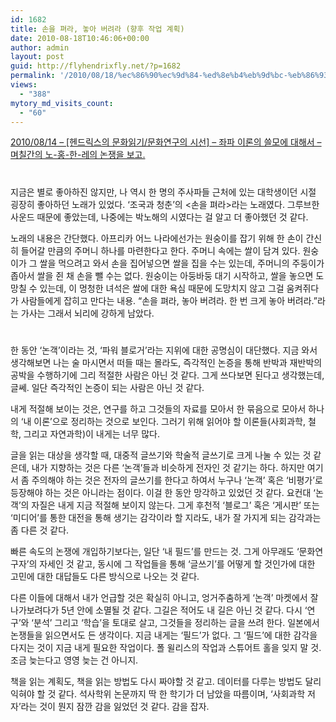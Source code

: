 ```yaml
---
id: 1682
title: 손을 펴라, 놓아 버려라 (향후 작업 계획)
date: 2010-08-18T10:46:06+00:00
author: admin
layout: post
guid: http://flyhendrixfly.net/?p=1682
permalink: '/2010/08/18/%ec%86%90%ec%9d%84-%ed%8e%b4%eb%9d%bc-%eb%86%93%ec%95%84-%eb%b2%84%eb%a0%a4%eb%9d%bc-%ed%96%a5%ed%9b%84-%ec%9e%91%ec%97%85-%ea%b3%84%ed%9a%8d/'
views:
  - "388"
mytory_md_visits_count:
  - "60"
---
```

<a href="http://flyinghendrix.tistory.com/654" target="_blank">2010/08/14 &#8211; [헨드릭스의 문화읽기/문화연구의 시선] &#8211; 좌파 이론의 쓸모에 대해서 &#8211; 며칠간의 노-홍-한-레의 논쟁을 보고.</a>

#
  
지금은 별로 좋아하진 않지만, 나 역시 한 명의 주사파들 근처에 있는 대학생이던 시절 굉장히 좋아하던 노래가 있었다. &#8216;조국과 청춘&#8217;의 <손을 펴라>라는 노래였다. 그루브한 사운드 때문에 좋았는데, 나중에는 박노해의 시였다는 걸 알고 더 좋아했던 것 같다.

노래의 내용은 간단했다. 아프리카 어느 나라에선가는 원숭이를 잡기 위해 한 손이 간신히 들어갈 만큼의 주머니 하나를 마련한다고 한다. 주머니 속에는 쌀이 담겨 있다. 원숭이가 그 쌀을 먹으려고 와서 손을 집어넣으면 쌀을 집을 수는 있는데, 주머니의 주둥이가 좁아서 쌀을 쥔 채 손을 뺄 수는 없다. 원숭이는 아둥바둥 대기 시작하고, 쌀을 놓으면 도망칠 수 있는데, 이 멍청한 녀석은 쌀에 대한 욕심 때문에 도망치지 않고 그걸 움켜쥐다가 사람들에게 잡히고 만다는 내용. &#8220;손을 펴라, 놓아 버려라. 한 번 크게 놓아 버려라.&#8221;라는 가사는 그래서 뇌리에 강하게 남았다.

#
  
한 동안 &#8216;논객&#8217;이라는 것, &#8216;파워 블로거&#8217;라는 지위에 대한 공명심이 대단했다. 지금 와서 생각해보면 나는 술 마시면서 떠들 때는 몰라도, 즉각적인 논증을 통해 반박과 재반박의 공박을 수행하기에 그리 적절한 사람은 아닌 것 같다. 그게 쓰다보면 된다고 생각했는데, 글쎄. 일단 즉각적인 논증이 되는 사람은 아닌 것 같다.

내게 적절해 보이는 것은, 연구를 하고 그것들의 자료를 모아서 한 묶음으로 모아서 하나의 &#8216;내 이론&#8217;으로 정리하는 것으로 보인다. 그러기 위해 읽어야 할 이론들(사회과학, 철학, 그리고 자연과학)이 내게는 너무 많다.

글을 읽는 대상을 생각할 때, 대중적 글쓰기와 학술적 글쓰기로 크게 나눌 수 있는 것 같은데, 내가 지향하는 것은 다른 &#8216;논객&#8217;들과 비슷하게 전자인 것 같기는 하다. 하지만 여기서 좀 주의해야 하는 것은 전자의 글쓰기를 한다고 하여서 누구나 &#8216;논객&#8217; 혹은 &#8216;비평가&#8217;로 등장해야 하는 것은 아니라는 점이다. 이걸 한 동안 망각하고 있었던 것 같다. 요컨대 &#8216;논객&#8217;의 자질은 내게 지금 적절해 보이지 않는다. 그게 후천적 &#8216;블로그&#8217; 혹은 &#8216;게시판&#8217; 또는 &#8216;미디어&#8217;를 통한 대전을 통해 생기는 감각이라 할 지라도, 내가 잘 가지게 되는 감각과는 좀 다른 것 같다.

빠른 속도의 논쟁에 개입하기보다는, 일단 &#8216;내 필드&#8217;를 만드는 것. 그게 아무래도 &#8216;문화연구자&#8217;의 자세인 것 같고, 동시에 그 작업들을 통해 &#8216;글쓰기&#8217;를 어떻게 할 것인가에 대한 고민에 대한 대답들도 다른 방식으로 나오는 것 같다.

다른 이들에 대해서 내가 언급할 것은 확실히 아니고, 엉거주춤하게 &#8216;논객&#8217; 마켓에서 잘 나가보려다가 5년 안에 소멸될 것 같다. 그길은 적어도 내 길은 아닌 것 같다. 다시 &#8216;연구&#8217;와 &#8216;분석&#8217; 그리고 &#8216;학습&#8217;을 토대로 살고, 그것들을 정리하는 글을 쓰려 한다. 일본에서 논쟁들을 읽으면서도 든 생각이다. 지금 내게는 &#8216;필드&#8217;가 없다. 그 &#8216;필드&#8217;에 대한 감각을 다지는 것이 지금 내게 필요한 작업이다. 폴 윌리스의 작업과 스튜어트 홀을 잊지 말 것. 조금 늦는다고 영영 늦는 건 아니지.

책을 읽는 계획도, 책을 읽는 방법도 다시 짜야할 것 같고. 데이터를 다루는 방법도 달리 익혀야 할 것 같다. 석사학위 논문까지 딱 한 학기가 더 남았을 따름이며, &#8216;사회과학 저자&#8217;라는 것이 뭔지 잠깐 감을 잃었던 것 같다. 감을 잡자.
